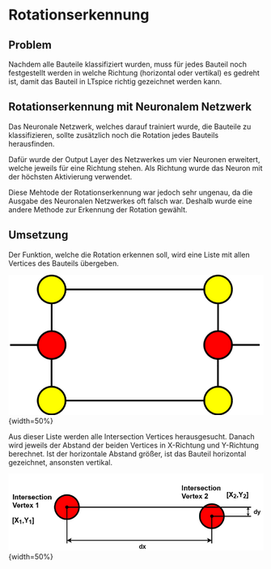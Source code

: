 # Rotationserkennung

## Problem

Nachdem alle Bauteile klassifiziert wurden, muss für jedes Bauteil noch festgestellt werden in welche Richtung (horizontal oder vertikal) es gedreht ist, damit das Bauteil in LTspice richtig gezeichnet werden kann.

## Rotationserkennung mit Neuronalem Netzwerk

Das Neuronale Netzwerk, welches darauf trainiert wurde, die Bauteile zu klassifizieren, sollte zusätzlich noch die Rotation jedes Bauteils herausfinden. 

Dafür wurde der Output Layer des Netzwerkes um vier Neuronen erweitert, welche jeweils für eine Richtung stehen. Als Richtung wurde das Neuron mit der höchsten Aktivierung verwendet.

Diese Mehtode der Rotationserkennung war jedoch sehr ungenau, da die Ausgabe des Neuronalen Netzwerkes oft falsch war.
Deshalb wurde eine andere Methode zur Erkennung der Rotation gewählt.


## Umsetzung 

Der Funktion, welche die Rotation erkennen soll, wird eine Liste mit allen Vertices des Bauteils übergeben.

![Graph eines Widerstandes](.\Dateien\resistorpattern.png){width=50%}

Aus dieser Liste werden alle Intersection Vertices herausgesucht. Danach wird jeweils der Abstand der beiden Vertices in X-Richtung und Y-Richtung berechnet. Ist der horizontale Abstand größer, ist das Bauteil horizontal gezeichnet, ansonsten vertikal.

![Abstände zwischen den Vertices](.\Dateien\dxdy.png){width=50%}